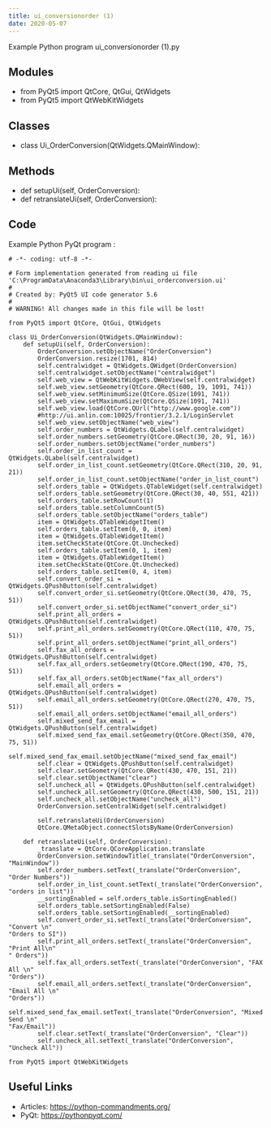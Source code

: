```yaml
---
title: ui_conversionorder (1)
date: 2020-05-07
---
```

Example Python program ui_conversionorder (1).py

## Modules

* from PyQt5 import QtCore, QtGui, QtWidgets
* from PyQt5 import QtWebKitWidgets

## Classes

* class Ui_OrderConversion(QtWidgets.QMainWindow):

## Methods

* def setupUi(self, OrderConversion):
* def retranslateUi(self, OrderConversion):

## Code

Example Python PyQt program :

    # -*- coding: utf-8 -*-
    
    # Form implementation generated from reading ui file 'C:\ProgramData\Anaconda3\Library\bin\ui_orderconversion.ui'
    #
    # Created by: PyQt5 UI code generator 5.6
    #
    # WARNING! All changes made in this file will be lost!
    
    from PyQt5 import QtCore, QtGui, QtWidgets
    
    class Ui_OrderConversion(QtWidgets.QMainWindow):
        def setupUi(self, OrderConversion):
            OrderConversion.setObjectName("OrderConversion")
            OrderConversion.resize(1701, 814)
            self.centralwidget = QtWidgets.QWidget(OrderConversion)
            self.centralwidget.setObjectName("centralwidget")
            self.web_view = QtWebKitWidgets.QWebView(self.centralwidget)
            self.web_view.setGeometry(QtCore.QRect(600, 19, 1091, 741))
            self.web_view.setMinimumSize(QtCore.QSize(1091, 741))
            self.web_view.setMaximumSize(QtCore.QSize(1091, 741))
            self.web_view.load(QtCore.QUrl("http://www.google.com"))
            #http://ui.anlin.com:10025/frontier/3.2.1/LoginServlet
            self.web_view.setObjectName("web_view")
            self.order_numbers = QtWidgets.QLabel(self.centralwidget)
            self.order_numbers.setGeometry(QtCore.QRect(30, 20, 91, 16))
            self.order_numbers.setObjectName("order_numbers")
            self.order_in_list_count = QtWidgets.QLabel(self.centralwidget)
            self.order_in_list_count.setGeometry(QtCore.QRect(310, 20, 91, 21))
            self.order_in_list_count.setObjectName("order_in_list_count")
            self.orders_table = QtWidgets.QTableWidget(self.centralwidget)
            self.orders_table.setGeometry(QtCore.QRect(30, 40, 551, 421))
            self.orders_table.setRowCount(1)
            self.orders_table.setColumnCount(5)
            self.orders_table.setObjectName("orders_table")
            item = QtWidgets.QTableWidgetItem()
            self.orders_table.setItem(0, 0, item)
            item = QtWidgets.QTableWidgetItem()
            item.setCheckState(QtCore.Qt.Unchecked)
            self.orders_table.setItem(0, 1, item)
            item = QtWidgets.QTableWidgetItem()
            item.setCheckState(QtCore.Qt.Unchecked)
            self.orders_table.setItem(0, 4, item)
            self.convert_order_si = QtWidgets.QPushButton(self.centralwidget)
            self.convert_order_si.setGeometry(QtCore.QRect(30, 470, 75, 51))
            self.convert_order_si.setObjectName("convert_order_si")
            self.print_all_orders = QtWidgets.QPushButton(self.centralwidget)
            self.print_all_orders.setGeometry(QtCore.QRect(110, 470, 75, 51))
            self.print_all_orders.setObjectName("print_all_orders")
            self.fax_all_orders = QtWidgets.QPushButton(self.centralwidget)
            self.fax_all_orders.setGeometry(QtCore.QRect(190, 470, 75, 51))
            self.fax_all_orders.setObjectName("fax_all_orders")
            self.email_all_orders = QtWidgets.QPushButton(self.centralwidget)
            self.email_all_orders.setGeometry(QtCore.QRect(270, 470, 75, 51))
            self.email_all_orders.setObjectName("email_all_orders")
            self.mixed_send_fax_email = QtWidgets.QPushButton(self.centralwidget)
            self.mixed_send_fax_email.setGeometry(QtCore.QRect(350, 470, 75, 51))
            self.mixed_send_fax_email.setObjectName("mixed_send_fax_email")
            self.clear = QtWidgets.QPushButton(self.centralwidget)
            self.clear.setGeometry(QtCore.QRect(430, 470, 151, 21))
            self.clear.setObjectName("clear")
            self.uncheck_all = QtWidgets.QPushButton(self.centralwidget)
            self.uncheck_all.setGeometry(QtCore.QRect(430, 500, 151, 21))
            self.uncheck_all.setObjectName("uncheck_all")
            OrderConversion.setCentralWidget(self.centralwidget)
    
            self.retranslateUi(OrderConversion)
            QtCore.QMetaObject.connectSlotsByName(OrderConversion)
    
        def retranslateUi(self, OrderConversion):
            _translate = QtCore.QCoreApplication.translate
            OrderConversion.setWindowTitle(_translate("OrderConversion", "MainWindow"))
            self.order_numbers.setText(_translate("OrderConversion", "Order Numbers"))
            self.order_in_list_count.setText(_translate("OrderConversion", "orders in list"))
            __sortingEnabled = self.orders_table.isSortingEnabled()
            self.orders_table.setSortingEnabled(False)
            self.orders_table.setSortingEnabled(__sortingEnabled)
            self.convert_order_si.setText(_translate("OrderConversion", "Convert \n"
    "Orders to SI"))
            self.print_all_orders.setText(_translate("OrderConversion", "Print All\n"
    " Orders"))
            self.fax_all_orders.setText(_translate("OrderConversion", "FAX All \n"
    "Orders"))
            self.email_all_orders.setText(_translate("OrderConversion", "Email All \n"
    "Orders"))
            self.mixed_send_fax_email.setText(_translate("OrderConversion", "Mixed Send \n"
    "Fax/Email"))
            self.clear.setText(_translate("OrderConversion", "Clear"))
            self.uncheck_all.setText(_translate("OrderConversion", "Uncheck All"))
    
    from PyQt5 import QtWebKitWidgets
    

## Useful Links

- Articles: https://python-commandments.org/
- PyQt: https://pythonpyqt.com/
